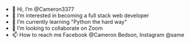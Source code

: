 - 👋 Hi, I’m @Cameron3377
- 👀 I’m interested in becoming a full stack web developer
- 🌱 I’m currently learning "Python the hard way"
- 💞️ I’m looking to collaborate on Zoom
- 📫 How to reach me Facebook @Cameron Bedson, Instagram @same

<!---
Cameron3377/Cameron3377 is a ✨ special ✨ repository because its `README.md` (this file) appears on your GitHub profile.
You can click the Preview link to take a look at your changes.
--->

